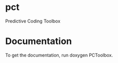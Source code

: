 pct
===

Predictive Coding Toolbox

Documentation
====

To get the documentation, run doxygen PCToolbox.
